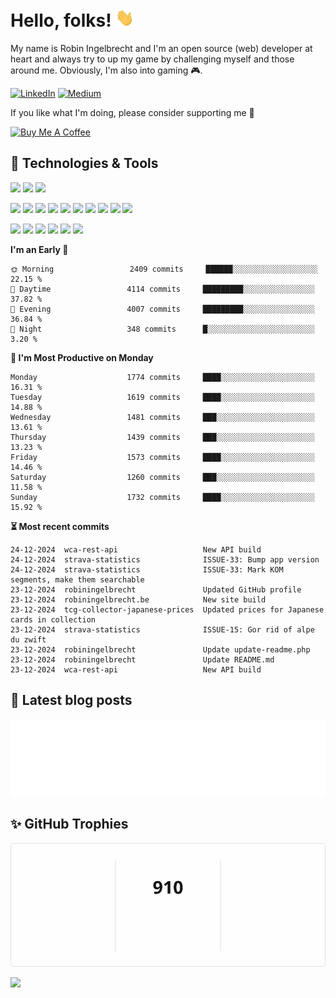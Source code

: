 # Hello, folks! <img src="https://raw.githubusercontent.com/robiningelbrecht/robiningelbrecht/master/wave.gif" width="30">
 
My name is Robin Ingelbrecht and I'm an open source (web) developer at heart and always try to up my game by challenging myself and those around me.
Obviously, I'm also into gaming 🎮.

[![LinkedIn](https://img.shields.io/badge/LinkedIn-0D61B8?style=flat&logo=linkedin&logoColor=white&color=0D61B8)](https://linkedin.com/in/robin-ingelbrecht) 
[![Medium](https://img.shields.io/badge/Medium-2bbc8a?style=flat&logo=medium&logoColor=white&color=2bbc8a)](https://ingelbrechtrobin.medium.com/) 

If you like what I'm doing, please consider supporting me 🙏

<a href="https://www.buymeacoffee.com/ingelbrecht" target="_blank"><img src="https://cdn.buymeacoffee.com/buttons/v2/default-yellow.png" alt="Buy Me A Coffee" style="height: 40px !important;" ></a>

## :wrench: Technologies & Tools
![](https://img.shields.io/badge/OS-Linux-informational?style=flat&logo=linux&logoColor=white&color=2bbc8a)
![](https://img.shields.io/badge/OS-Macos-informational?style=flat&logo=macos&logoColor=white&color=2bbc8a)
![](https://img.shields.io/badge/Editor-phpstorm-informational?style=flat&logo=phpstorm&logoColor=white&color=2bbc8a)

![](https://img.shields.io/badge/Code-Php-informational?style=flat&logo=php&logoColor=white&color=2bbc8a)
![](https://img.shields.io/badge/Framework-Symfony-informational?style=flat&logo=symfony&logoColor=white&color=2bbc8a)
![](https://img.shields.io/badge/Framework-Drupal-informational?style=flat&logo=drupal&logoColor=white&color=2bbc8a)
![](https://img.shields.io/badge/Framework-Laravel-informational?style=flat&logo=laravel&logoColor=white&color=2bbc8a)
![](https://img.shields.io/badge/Code-Python-informational?style=flat&logo=python&logoColor=white&color=2bbc8a)
![](https://img.shields.io/badge/Code-JavaScript-informational?style=flat&logo=javascript&logoColor=white&color=2bbc8a)
![](https://img.shields.io/badge/Code-css3-informational?style=flat&logo=css3&logoColor=white&color=2bbc8a)
![](https://img.shields.io/badge/Code-html5-informational?style=flat&logo=html5&logoColor=white&color=2bbc8a)
![](https://img.shields.io/badge/Code-chart.js-informational?style=flat&logo=chartdotjs&logoColor=white&color=2bbc8a)
![](https://img.shields.io/badge/Shell-Bash-informational?style=flat&logo=gnu-bash&logoColor=white&color=2bbc8a)

![](https://img.shields.io/badge/Tools-MySQL-informational?style=flat&logo=mysql&logoColor=white&color=2bbc8a)
![](https://img.shields.io/badge/Tools-MariaDB-informational?style=flat&logo=mariadb&logoColor=white&color=2bbc8a)
![](https://img.shields.io/badge/Tools-RabbitMQ-informational?style=flat&logo=rabbitmq&logoColor=white&color=2bbc8a)
![](https://img.shields.io/badge/Tools-Redis-informational?style=flat&logo=redis&logoColor=white&color=2bbc8a)
![](https://img.shields.io/badge/Devops-Docker-informational?style=flat&logo=docker&logoColor=white&color=2bbc8a)
![](https://img.shields.io/badge/GitHub-continuous%20integration-informational?style=flat&logo=github%20actions&logoColor=white&color=2bbc8a)

<!--START_SECTION:commits-per-day-time-->
**I&#039;m an Early 🐤**

```text
🌞 Morning                 2409 commits     ██████░░░░░░░░░░░░░░░░░░░   22.15 %
🌆 Daytime                 4114 commits     █████████░░░░░░░░░░░░░░░░   37.82 %
🌃 Evening                 4007 commits     █████████░░░░░░░░░░░░░░░░   36.84 %
🌙 Night                   348 commits      █░░░░░░░░░░░░░░░░░░░░░░░░   3.20 %
```
<!--END_SECTION:commits-per-day-time-->

<!--START_SECTION:commits-per-weekday-->
**📅 I&#039;m Most Productive on Monday**

```text
Monday                    1774 commits     ████░░░░░░░░░░░░░░░░░░░░░   16.31 %
Tuesday                   1619 commits     ████░░░░░░░░░░░░░░░░░░░░░   14.88 %
Wednesday                 1481 commits     ███░░░░░░░░░░░░░░░░░░░░░░   13.61 %
Thursday                  1439 commits     ███░░░░░░░░░░░░░░░░░░░░░░   13.23 %
Friday                    1573 commits     ████░░░░░░░░░░░░░░░░░░░░░   14.46 %
Saturday                  1260 commits     ███░░░░░░░░░░░░░░░░░░░░░░   11.58 %
Sunday                    1732 commits     ████░░░░░░░░░░░░░░░░░░░░░   15.92 %
```
<!--END_SECTION:commits-per-weekday-->

<!--START_SECTION:most-recent-commits-->
**⏳ Most recent commits**
                                        
```text
24-12-2024  wca-rest-api                   New API build
24-12-2024  strava-statistics              ISSUE-33: Bump app version
24-12-2024  strava-statistics              ISSUE-33: Mark KOM segments, make them searchable
23-12-2024  robiningelbrecht               Updated GitHub profile
23-12-2024  robiningelbrecht.be            New site build
23-12-2024  tcg-collector-japanese-prices  Updated prices for Japanese cards in collection
23-12-2024  strava-statistics              ISSUE-15: Gor rid of alpe du zwift
23-12-2024  robiningelbrecht               Update update-readme.php
23-12-2024  robiningelbrecht               Update README.md
23-12-2024  wca-rest-api                   New API build
```
<!--END_SECTION:most-recent-commits-->

## :pencil: Latest blog posts

<a target="_blank" href="https://ingelbrechtrobin.medium.com/"><img src="assets/medium-blog-posts.svg" /></a>

 ## :sparkles: GitHub Trophies

<img src="assets/github-streak-stats.svg"  alt="Robin Ingelbrecht's streak stats"/>

![](https://github-profile-trophy.vercel.app/?username=robiningelbrecht&theme=chalk&no-frame=false&no-bg=true&margin-w=4)

